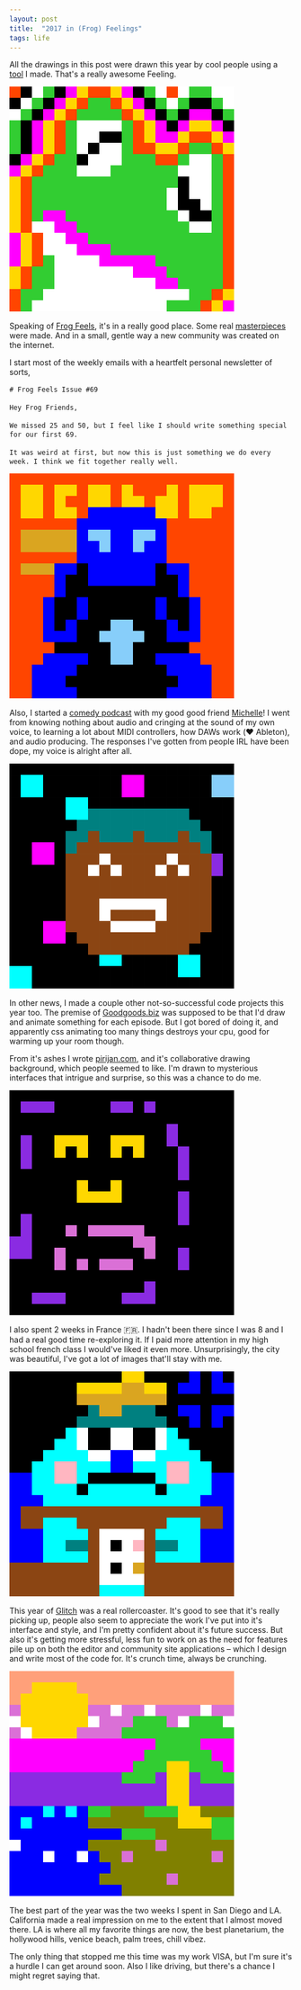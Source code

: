 ```yaml
---
layout: post
title:  "2017 in (Frog) Feelings"
tags: life
---
```


All the drawings in this post were drawn this year by cool people using a [tool](http://frogfeels.com) I made. That's a really awesome Feeling.

<img alt="trippy frog" src="/images/2018/f6d39cc8-dec3-4632-a882-1f9e29e25604.png">


Speaking of [Frog Feels](http://frogfeels.com), it's in a really good place. Some real [masterpieces](https://frogfeels.glitch.me/masterpieces) were made. And in a small, gentle way a new community was created on the internet.

I start most of the weekly emails with a heartfelt personal newsletter of sorts,

```
# Frog Feels Issue #69

Hey Frog Friends,

We missed 25 and 50, but I feel like I should write something special for our first 69.

It was weird at first, but now this is just something we do every week. I think we fit together really well.

```

<img alt="starboy cover art" src="/images/2018/875ac917-b3ee-4b20-813e-2799e24d345d.png">

Also, I started a [comedy podcast](https://itunes.apple.com/us/podcast/good-goods/id1217665170?mt=2) with my good good friend [Michelle](https://twitter.com/mjbearheart)! I went from knowing nothing about audio and cringing at the sound of my own voice, to learning a lot about MIDI controllers, how DAWs work (❤️ Ableton), and audio producing. The responses I've gotten from people IRL have been dope, my voice is alright after all.

<img alt="cupcake pirijan" src="/images/2018/9668112c-96b4-4412-98cf-da819e88d857.png">

In other news, I made a couple other not-so-successful code projects this year too. The premise of [Goodgoods.biz](http://goodgoods.glitch.me) was supposed to be that I'd draw and animate something for each episode. But I got bored of doing it, and apparently css animating too many things destroys your cpu, good for warming up your room though.

From it's ashes I wrote [pirijan.com](http://pirijan.com), and it's collaborative drawing background, which people seemed to like. I'm drawn to mysterious interfaces that intrigue and surprise, so this was a chance to do me.

<img alt="positive grimace" src="/images/2018/397c381f-670c-479e-a375-83e7c3de4e55.png">

I also spent 2 weeks in France 🇫🇷. I hadn't been there since I was 8 and I had a real good time re-exploring it. If I paid more attention in my high school french class I would've liked it even more. Unsurprisingly, the city was beautiful, I've got a lot of images that'll stay with me.

<img alt="sadface" src="/images/2018/30b15fca-926a-47a6-a731-6fa92bf00f1e.png">

This year of [Glitch](https://glitch.com) was a real rollercoaster. It's good to see that it's really picking up, people also seem to appreciate the work I've put into it's interface and style, and I'm pretty confident about it's future success. But also it's getting more stressful, less fun to work on as the need for features pile up on both the editor and community site applications – which I design and write most of the code for. It's crunch time, always be crunching.

<img alt="california" src="/images/2018/a5d9dfa4-0744-4258-8001-a95f8d28c161.png">

The best part of the year was the two weeks I spent in San Diego and LA. California made a real impression on me to the extent that I almost moved there. LA is where all my favorite things are now, the best planetarium, the hollywood hills, venice beach, palm trees, chill vibez.

The only thing that stopped me this time was my work VISA, but I'm sure it's a hurdle I can get around soon. Also I like driving, but there's a chance I might regret saying that.
